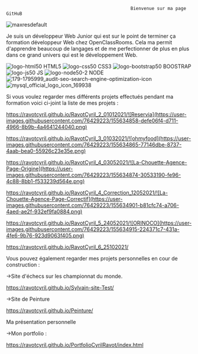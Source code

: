                                                    Bienvenue sur ma page GitHuB
![maxresdefault](https://user-images.githubusercontent.com/76429223/155630038-1e573084-f1d3-471a-8812-3ec08133341f.jpg)


Je suis un développeur Web Junior qui est sur le point de terminer ça formation développeur Web chez OpenClassRooms. 
Cela ma permit d'apprendre beaucoup de langages et de me perfectionner de plus en plus dans ce grand univers qui est le développement Web.

![logo-html50](https://user-images.githubusercontent.com/76429223/155632110-cd3d281a-9e91-4e43-aa27-a25512d94413.png)
HTML5                                           ![logo-css50](https://user-images.githubusercontent.com/76429223/155632121-4730c6ab-0722-4ac9-922a-22fde0dca604.png)
CSS3                                            ![logo-bootstrap50](https://user-images.githubusercontent.com/76429223/155632126-dff5b774-610b-4ba8-b41c-a4bd647adcd2.png)
BOOSTRAP                                        ![logo-js50](https://user-images.githubusercontent.com/76429223/155632133-94659048-3a45-49b5-ae17-622d1a1b170b.png)
JS                                              ![logo-node50-2](https://user-images.githubusercontent.com/76429223/155632136-e04022ec-6dcf-47e7-9410-70101ec18da8.png)
NODE                                            ![179-1795999_audit-seo-search-engine-optimization-icon](https://user-images.githubusercontent.com/76429223/155632732-4f42e81c-32a2-4aca-b0d4-b629c60e0044.jpg)
                                                ![mysql_official_logo_icon_169938](https://user-images.githubusercontent.com/76429223/155632924-b434179d-2f50-4ebc-9963-cfbaf7ccabb7.png)

Si vous voulez regarder mes différents projets effectués pendant ma formation voici ci-joint la liste de mes projets : 

https://ravotcyril.github.io/RavotCyril_2_01012021/![Reservia](https://user-images.githubusercontent.com/76429223/155634858-defe06f4-d711-4966-8b9b-4a4641244040.png)


https://ravotcyril.github.io/RavotCyril_3_01032021/![ohmyfood](https://user-images.githubusercontent.com/76429223/155634865-77146dbe-8737-4aab-bea0-55926c23e35e.png)


https://ravotcyril.github.io/RavotCyril_4_03052021/![La-Chouette-Agence-Page-Origine](https://user-images.githubusercontent.com/76429223/155634874-30533190-fe96-4c88-8bb1-f533239d564e.png)


https://ravotcyril.github.io/RavotCyril_4_Correction_12052021/![La-Chouette-Agence-Page-Correctif](https://user-images.githubusercontent.com/76429223/155634901-b81cfc74-a706-4aed-ae2f-932ef9fa0884.png)


https://ravotcyril.github.io/RavotCyril_5_24052021/![ORINOCO](https://user-images.githubusercontent.com/76429223/155634915-224371c7-431a-4fe6-9b76-923d9063f405.png)


https://ravotcyril.github.io/RavotCyril_6_25102021/



Vous pouvez également regarder mes projets personnelles en cour de construction :

->Site d'échecs sur les championnat du monde.

https://ravotcyril.github.io/Sylvain-site-Test/

->Site de Peinture 

https://ravotcyril.github.io/Peinture/

Ma présentation personnelle 

->Mon portfolio : 

https://ravotcyril.github.io/PortfolioCyrilRavot/index.html
